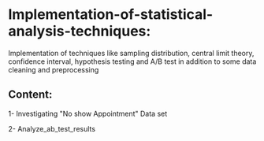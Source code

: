 # Implementation-of-statistical-analysis-techniques:

Implementation of techniques like sampling distribution, central limit theory, confidence
interval, hypothesis testing and A/B test in addition to some data cleaning
and preprocessing

## Content:
1- Investigating "No show Appointment" Data set

2- Analyze_ab_test_results
